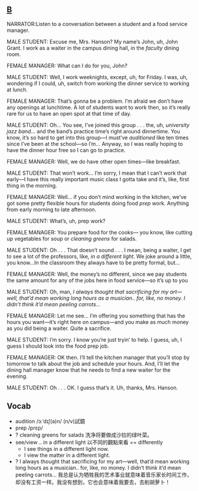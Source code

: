 ## [B](https://img.kmf.com/toefl/listening/audio/a40ba49c326638ea2b495f1b16f2ca42.mp3)
NARRATOR:Listen to a conversation between a student and a food service manager.

MALE STUDENT: Excuse me, Mrs. Hanson? My name’s John, uh, John Grant. I work as a waiter in the campus dining hall, in the *faculty* dining room.

FEMALE MANAGER: What can I do for you, John?

MALE STUDENT: Well, I work weeknights, except, uh, for Friday. I was, uh, wondering if I could, uh, switch from working the dinner service to working at lunch.

FEMALE MANAGER: That’s gonna be a problem. I’m afraid we don’t have any openings at lunchtime. A lot of students want to work then, so it’s really rare for us to have an open spot at that time of day.

MALE STUDENT: Oh... You see, I’ve joined this group . . . the, uh, *university jazz band*... and the band’s practice time’s right around dinnertime. You know, it’s so hard to get into this group—I must’ve *auditioned* like ten times since I’ve been at the school—so I’m... Anyway, so I was really hoping to have the dinner hour free so I can go to practice.

FEMALE MANAGER: Well, we do have other open times—like breakfast.

MALE STUDENT: That won’t work... I’m sorry, I mean that I can’t work that early—I have this really important music class I gotta take and it’s, like, first thing in the morning.

FEMALE MANAGER: Well... if you don’t mind working in the kitchen, we’ve got some pretty flexible hours for students doing food *prep* work. Anything from early morning to late afternoon.

MALE STUDENT: What’s, uh, prep work?

FEMALE MANAGER: You prepare food for the cooks— you know, like cutting up vegetables for soup or *cleaning greens* for salads.

MALE STUDENT: Oh . . . That doesn’t sound . . . I mean, being a waiter, I get to see a lot of the professors, like, *in a different light*. We joke around a little, you know...In the classroom they always have to be pretty formal, but...

FEMALE MANAGER: Well, the money’s no different, since we pay students the same amount for any of the jobs here in food service—so it’s up to you

MALE STUDENT: Oh, man, *I always thought that sacrificing for my art—well, that’d mean working long hours as a musician.. for, like, no money. I didn’t think it’d mean peeling carrots...*

FEMALE MANAGER: Let me see... I’m offering you something that has the hours you want—it’s right here on campus—and you make as much money as you did being a waiter. Quite a sacrifice.

MALE STUDENT: I’m sorry. I know you’re just tryin’ to help. I guess, uh, I guess I should look into the food prep job.

FEMALE MANAGER: OK then. I’ll tell the kitchen manager that you’ll stop by tomorrow to talk about the job and schedule your hours. And, I’ll let the dining hall manager know that he needs to find a new waiter for the evening.

MALE STUDENT: Oh . . . OK. I guess that’s it. Uh, thanks, Mrs. Hanson.

## Vocab
- audition /ɔːˈdɪʃ(ə)n/ (n/v)試鏡
- prep /prɛp/ 
- ? cleaning greens for salads 洗净将要做成沙拉的绿叶菜。
- see/view .. in a different light 以不同的觀點來看 == differently
	- I see things in a different light now.
	- I view the matter in a different light. 
- ? I always thought that sacrificing for my art—well, that’d mean working long hours as a musician.. for, like, no money. I didn’t think it’d mean peeling carrots... 我总是认为牺牲我的艺术事业就意味着音乐家长时间工作，却没有工资一样。我没有想到，它也会意味着我要去，去削胡萝卜！